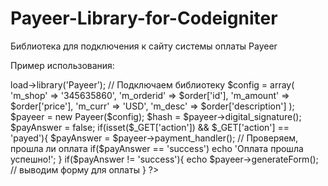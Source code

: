 # Payeer-Library-for-Codeigniter
Библиотека для подключения к сайту системы оплаты Payeer

Пример использования:
<?php
$this->load->library('Payeer');   // Подключаем библиотеку

$config = array(
  'm_shop'            => '345635860',
  'm_orderid'         => $order['id'],
  'm_amount'          => $order['price'],
  'm_curr'            => 'USD',
  'm_desc'           => $order['description']
);
$payeer = new Payeer($config);

$hash = $payeer->digital_signature();

$payAnswer = false;

if(isset($_GET['action']) && $_GET['action'] == 'payed'){
  $payAnswer = $payeer->payment_handler();  // Проверяем, прошла ли оплата
  if($payAnswer == 'success')
    echo 'Оплата прошла успешно!';
}
if($payAnswer != 'success'){
  echo $payeer->generateForm(); // выводим форму для оплаты
}
?>
